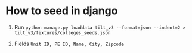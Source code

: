 # How to seed in django 

1. Run
    `python manage.py loaddata tilt_v3 --format=json --indent=2 > tilt_v3/fixtures/colleges_seeds.json`

2. Fields
    `Unit ID, PE ID, Name, City, Zipcode`